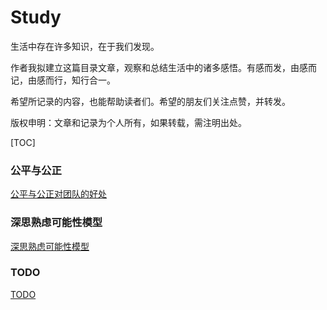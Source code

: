 # Study

生活中存在许多知识，在于我们发现。

作者我拟建立这篇目录文章，观察和总结生活中的诸多感悟。有感而发，由感而记，由感而行，知行合一。

希望所记录的内容，也能帮助读者们。希望的朋友们关注点赞，并转发。

版权申明：文章和记录为个人所有，如果转载，需注明出处。

[TOC]

### 公平与公正
[公平与公正对团队的好处](./study/公平与公正对团队的好处.md)

### 深思熟虑可能性模型
[深思熟虑可能性模型](./study/深思熟虑可能性模型.md)

### TODO
[TODO](./study/TODO.md)

